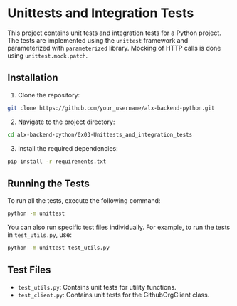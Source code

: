 # Unittests and Integration Tests

This project contains unit tests and integration tests for a Python project. The tests are implemented using the `unittest` framework and parameterized with `parameterized` library. Mocking of HTTP calls is done using `unittest.mock.patch`.

## Installation

1. Clone the repository:

```bash
git clone https://github.com/your_username/alx-backend-python.git
```

2. Navigate to the project directory:

```bash
cd alx-backend-python/0x03-Unittests_and_integration_tests
```

3. Install the required dependencies:

```bash
pip install -r requirements.txt
```

## Running the Tests

To run all the tests, execute the following command:

```bash
python -m unittest
```

You can also run specific test files individually. For example, to run the tests in `test_utils.py`, use:

```bash
python -m unittest test_utils.py
```

## Test Files

- `test_utils.py`: Contains unit tests for utility functions.
- `test_client.py`: Contains unit tests for the GithubOrgClient class.